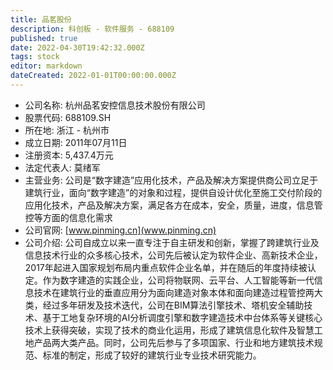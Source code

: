 ```yaml
---
title: 品茗股份
description: 科创板 - 软件服务 - 688109
published: true
date: 2022-04-30T19:42:32.000Z
tags: stock
editor: markdown
dateCreated: 2022-01-01T00:00:00.000Z
---
```


- 公司名称: 杭州品茗安控信息技术股份有限公司
- 股票代码: 688109.SH
- 所在地: 浙江 - 杭州市
- 成立日期: 2011年07月11日
- 注册资本: 5,437.4万元
- 法定代表人: 莫绪军
- 主营业务: 公司是“数字建造”应用化技术，产品及解决方案提供商公司立足于建筑行业，面向“数字建造”的对象和过程，提供自设计优化至施工交付阶段的应用化技术，产品及解决方案，满足各方在成本，安全，质量，进度，信息管控等方面的信息化需求
- 公司官网: [www.pinming.cn](www.pinming.cn)
- 公司介绍: 公司自成立以来一直专注于自主研发和创新，掌握了跨建筑行业及信息技术行业的众多核心技术，公司先后被认定为软件企业、高新技术企业，2017年起进入国家规划布局内重点软件企业名单，并在随后的年度持续被认定。作为数字建造的实践企业，公司将物联网、云平台、人工智能等新一代信息技术在建筑行业的垂直应用分为面向建造对象本体和面向建造过程管控两大类，经过多年研发及技术迭代，公司在BIM算法引擎技术、塔机安全辅助技术、基于工地复杂环境的AI分析调度引擎和数字建造技术中台体系等关键核心技术上获得突破，实现了技术的商业化运用，形成了建筑信息化软件及智慧工地产品两大类产品。同时，公司先后参与了多项国家、行业和地方建筑技术规范、标准的制定，形成了较好的建筑行业专业技术研究能力。


